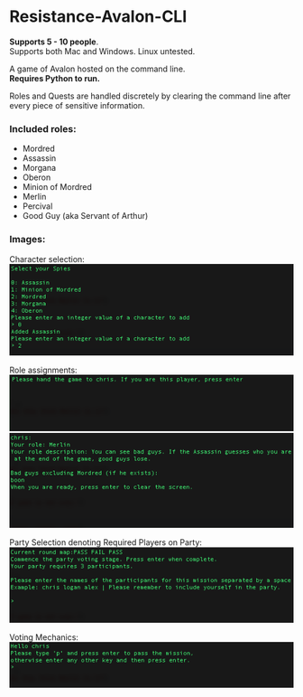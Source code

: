 # Resistance-Avalon-CLI

**Supports 5 - 10 people**.  
Supports both Mac and Windows. Linux untested.

A game of Avalon hosted on the command line.  
**Requires Python to run.**

Roles and Quests are handled discretely by clearing the command line after every piece of sensitive information.  

### Included roles:  
* Mordred
* Assassin
* Morgana
* Oberon
* Minion of Mordred
* Merlin
* Percival
* Good Guy (aka Servant of Arthur)

### Images:
Character selection:  
![character_selection](imgs/Character_Choosing.png)

Role assignments:  
![role_assignment](imgs/Discrete_Play.png)  
![role_assignment2](imgs/Discrete_Play2.png)

Party Selection denoting Required Players on Party:  
![party_selection](imgs/Party_Selection.png)

Voting Mechanics:  
![voting](imgs/Round_Voting.png)
